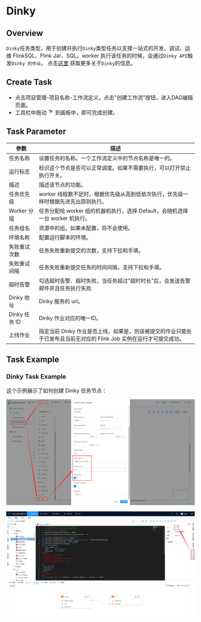 # Dinky

## Overview

`Dinky`任务类型，用于创建并执行`Dinky`类型任务以支撑一站式的开发、调试、运维 FlinkSQL、Flink Jar、SQL。worker 执行该任务的时候，会通过`Dinky API`触发`Dinky 的作业`。
点击[这里](http://www.dlink.top/) 获取更多关于`Dinky`的信息。

## Create Task

- 点击项目管理-项目名称-工作流定义，点击"创建工作流"按钮，进入DAG编辑页面。
- 工具栏中拖动 <img src="../../../../img/tasks/icons/dinky.png" width="15"/> 到画板中，即可完成创建。

## Task Parameter

| **参数**      | **描述**                                                             |
|-------------|--------------------------------------------------------------------|
| 任务名称        | 设置任务的名称。一个工作流定义中的节点名称是唯一的。                                         |
| 运行标志        | 标识这个节点是否可以正常调度。如果不需要执行，可以打开禁止执行开关。                                 |
| 描述          | 描述该节点的功能。                                                          |
| 任务优先级       | worker 线程数不足时，根据优先级从高到低依次执行，优先级一样时根据先进先出原则执行。                      |
| Worker 分组   | 任务分配给 worker 组的机器机执行，选择 Default，会随机选择一台 worker 机执行。                |
| 任务组名        | 资源中的组，如果未配置，将不会使用。                                                 | 
| 环境名称        | 配置运行脚本的环境。                                                         |
| 失败重试次数      | 任务失败重新提交的次数，支持下拉和手填。                                               | 
| 失败重试间隔      | 任务失败重新提交任务的时间间隔，支持下拉和手填。                                           | 
| 超时告警        | 勾选超时告警、超时失败，当任务超过"超时时长"后，会发送告警邮件并且任务执行失败.                          |
| Dinky 地址    | Dinky 服务的 url。                                                     |
| Dinky 任务 ID | Dinky 作业对应的唯一ID。                                                   |
| 上线作业        | 指定当前 Dinky 作业是否上线，如果是，则该被提交的作业只能处于已发布且当前无对应的 Flink Job 实例在运行才可提交成功。 |

## Task Example

### Dinky Task Example

这个示例展示了如何创建 Dinky 任务节点：

![demo-dinky](../../../../img/tasks/demo/dinky.png)

![demo-get-dinky-task-id](../../../../img/tasks/demo/dinky_task_id.png)


